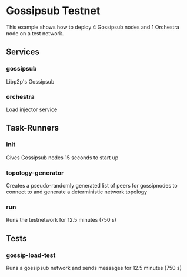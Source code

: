 # Gossipsub Testnet

This example shows how to deploy 4 Gossipsub nodes and 1 Orchestra node on a test network.

## Services

### gossipsub
Libp2p's Gossipsub

### orchestra
Load injector service

## Task-Runners

### init
Gives Gossipsub nodes 15 seconds to start up

### topology-generator
Creates a pseudo-randomly generated list of peers for gossipnodes to connect to and generate a deterministic network topology

### run 
Runs the testnetwork for 12.5 minutes (750 s)

## Tests

### gossip-load-test
Runs a gossipsub network and sends messages for 12.5 minutes (750 s)